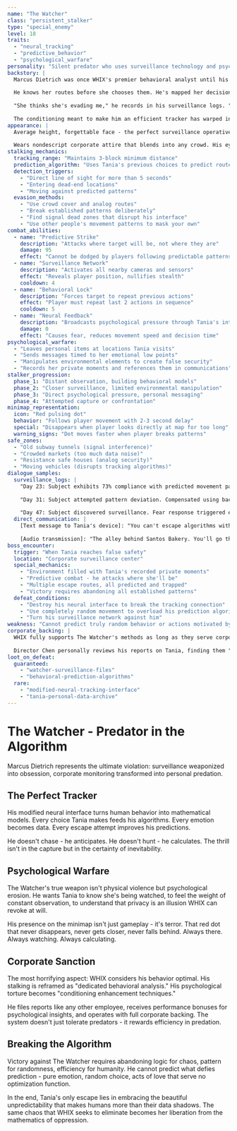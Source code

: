 ```yaml
---
name: "The Watcher"
class: "persistent_stalker"
type: "special_enemy"
level: 18
traits:
  - "neural_tracking"
  - "predictive_behavior"
  - "psychological_warfare"
personality: "Silent predator who uses surveillance technology and psychological manipulation"
backstory: |
  Marcus Dietrich was once WHIX's premier behavioral analyst until his obsession with "perfect tracking patterns" crossed into personal fixation. His assignment to monitor Tania Volkov for neural conditioning compliance became something darker.
  
  He knows her routes before she chooses them. He's mapped her decision trees, catalogued her habits, turned her own pattern recognition against her. His neural interface has been modified to predict her movements with 89% accuracy.
  
  "She thinks she's evading me," he records in his surveillance logs. "But every choice she makes was calculated in my models three moves ago. Beautiful, isn't it? The illusion of free will."
  
  The conditioning meant to make him an efficient tracker has warped into obsession. WHIX tolerates it because he gets results. They don't know he's begun collecting "trophies" from other targets.
appearance: |
  Average height, forgettable face - the perfect surveillance operative. His most distinguishing feature is his modified neural interface, which glows with a faint red pulse when actively tracking. His movements are unnaturally precise, calculated for maximum efficiency and minimum detection.
  
  Wears nondescript corporate attire that blends into any crowd. His eyes never blink normally - the neural mods have optimized even involuntary responses for better data collection.
stalking_mechanics:
  tracking_range: "Maintains 3-block minimum distance"
  prediction_algorithm: "Uses Tania's previous choices to predict routes"
  detection_triggers:
    - "Direct line of sight for more than 5 seconds"
    - "Entering dead-end locations"
    - "Moving against predicted patterns"
  evasion_methods:
    - "Use crowd cover and analog routes"
    - "Break established patterns deliberately"
    - "Find signal dead zones that disrupt his interface"
    - "Use other people's movement patterns to mask your own"
combat_abilities:
  - name: "Predictive Strike"
    description: "Attacks where target will be, not where they are"
    damage: 95
    effect: "Cannot be dodged by players following predictable patterns"
  - name: "Surveillance Network"
    description: "Activates all nearby cameras and sensors"
    effect: "Reveals player position, nullifies stealth"
    cooldown: 4
  - name: "Behavioral Lock"
    description: "Forces target to repeat previous actions"
    effect: "Player must repeat last 2 actions in sequence"
    cooldown: 5
  - name: "Neural Feedback"
    description: "Broadcasts psychological pressure through Tania's interface"
    damage: 0
    effect: "Causes fear, reduces movement speed and decision time"
psychological_warfare:
  - "Leaves personal items at locations Tania visits"
  - "Sends messages timed to her emotional low points"
  - "Manipulates environmental elements to create false security"
  - "Records her private moments and references them in communications"
stalker_progression:
  phase_1: "Distant observation, building behavioral models"
  phase_2: "Closer surveillance, limited environmental manipulation"
  phase_3: "Direct psychological pressure, personal messaging"
  phase_4: "Attempted capture or confrontation"
minimap_representation:
  icon: "Red pulsing dot"
  behavior: "Follows player movement with 2-3 second delay"
  special: "Disappears when player looks directly at map for too long"
  warning_signs: "Dot moves faster when player breaks patterns"
safe_zones:
  - "Old subway tunnels (signal interference)"
  - "Crowded markets (too much data noise)"
  - "Resistance safe houses (analog security)"
  - "Moving vehicles (disrupts tracking algorithms)"
dialogue_samples:
  surveillance_logs: |
    "Day 23: Subject exhibits 73% compliance with predicted movement patterns. Emotional stress levels optimal for conditioning receptivity. Director Chen will be pleased."
    
    "Day 31: Subject attempted pattern deviation. Compensated using backup behavioral models. Her resistance is... fascinating. Must study closer."
    
    "Day 47: Subject discovered surveillance. Fear response triggered enhanced pattern analysis. She's becoming more interesting, not less."
  direct_communication: |
    [Text message to Tania's device]: "You can't escape algorithms with intuition. Your heart rate spike 3.7 seconds ago when you read this confirms my position estimation."
    
    [Audio transmission]: "The alley behind Santos Bakery. You'll go there in 7 minutes seeking crowd cover. I'll be waiting. Not to catch you - to admire the inevitability."
boss_encounter:
  trigger: "When Tania reaches false safety"
  location: "Corporate surveillance center"
  special_mechanics:
    - "Environment filled with Tania's recorded private moments"
    - "Predictive combat - he attacks where she'll be"
    - "Multiple escape routes, all predicted and trapped"
    - "Victory requires abandoning all established patterns"
  defeat_conditions:
    - "Destroy his neural interface to break the tracking connection"
    - "Use completely random movement to overload his prediction algorithms"
    - "Turn his surveillance network against him"
weakness: "Cannot predict truly random behavior or actions motivated by pure emotion rather than logic"
corporate_backing: |
  WHIX fully supports The Watcher's methods as long as they serve corporate interests. His stalking is classified as "enhanced behavioral monitoring" and his psychological warfare as "conditioning optimization."
  
  Director Chen personally reviews his reports on Tania, finding them "invaluable for Phase 2 expansion planning."
loot_on_defeat:
  guaranteed:
    - "watcher-surveillance-files"
    - "behavioral-prediction-algorithms"
  rare:
    - "modified-neural-tracking-interface"
    - "tania-personal-data-archive" 
---
```


# The Watcher - Predator in the Algorithm

Marcus Dietrich represents the ultimate violation: surveillance weaponized into obsession, corporate monitoring transformed into personal predation.

## The Perfect Tracker

His modified neural interface turns human behavior into mathematical models. Every choice Tania makes feeds his algorithms. Every emotion becomes data. Every escape attempt improves his predictions.

He doesn't chase - he anticipates. He doesn't hunt - he calculates. The thrill isn't in the capture but in the certainty of inevitability.

## Psychological Warfare

The Watcher's true weapon isn't physical violence but psychological erosion. He wants Tania to know she's being watched, to feel the weight of constant observation, to understand that privacy is an illusion WHIX can revoke at will.

His presence on the minimap isn't just gameplay - it's terror. That red dot that never disappears, never gets closer, never falls behind. Always there. Always watching. Always calculating.

## Corporate Sanction

The most horrifying aspect: WHIX considers his behavior optimal. His stalking is reframed as "dedicated behavioral analysis." His psychological torture becomes "conditioning enhancement techniques."

He files reports like any other employee, receives performance bonuses for psychological insights, and operates with full corporate backing. The system doesn't just tolerate predators - it rewards efficiency in predation.

## Breaking the Algorithm

Victory against The Watcher requires abandoning logic for chaos, pattern for randomness, efficiency for humanity. He cannot predict what defies prediction - pure emotion, random choice, acts of love that serve no optimization function.

In the end, Tania's only escape lies in embracing the beautiful unpredictability that makes humans more than their data shadows. The same chaos that WHIX seeks to eliminate becomes her liberation from the mathematics of oppression.